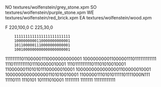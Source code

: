 NO textures/wolfenstein/grey_stone.xpm
SO textures/wolfenstein/purple_stone.xpm
WE textures/wolfenstein/red_brick.xpm
EA textures/wolfenstein/wood.xpm

F 220,100,0
C 225,30,0

        1111111111111111111111111
        1000000000110000000000001
        1011000001110000000000001
        1001000000000000000000001
111111111011000001110000000000001
100000000011000001110111111111111
 1110111111111011100000010001
 1110111111111011101010010001
11000000110101011100000010001
10000000000000001100000010001
10000000000000001101010010001
1100000111010101111101111000N111
11110111 1110101 101111010001
11111111 1111111 111111111111
